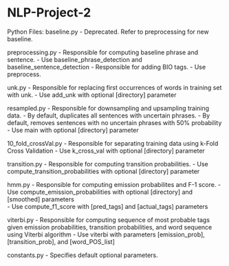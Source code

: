 # NLP-Project-2

Python Files:
baseline.py
    - Deprecated. Refer to preprocessing for new baseline.

preprocessing.py
    - Responsible for computing baseline phrase and sentence. 
    - Use baseline_phrase_detection and baseline_sentence_detection
    - Responsible for adding BIO tags.
    - Use preprocess. 

unk.py 
    - Responsible for replacing first occurrences of words in training set with unk. 
    - Use add_unk with optional [directory] parameter 

resampled.py 
    - Responsible for downsampling and upsampling training data. 
    - By default, duplicates all sentences with uncertain phrases.
    - By default, removes sentences with no uncertain phrases with 50% probability
    - Use main with optional [directory] parameter

10_fold_crossVal.py 
    - Responsible for separating training data using k-Fold Cross Validation
    - Use k_cross_val with optional [directory] parameter

transition.py
    - Responsible for computing transition probabilities.
    - Use compute_transition_probabilities with optional [directory] parameter

hmm.py
    - Responsible for computing emission probabilites and F-1 score. 
    - Use compute_emission_probabilities with optional [directory] and [smoothed] parameters  
    - Use compute_f1_score with [pred_tags] and [actual_tags] parameters

viterbi.py
    - Responsible for computing sequence of most probable tags given emission probabilities, 
      transition probabilities, and word sequence using Viterbi algorithm
    - Use viterbi with parameters [emission_prob], [transition_prob], and [word_POS_list]

constants.py
    - Specifies default optional parameters. 

